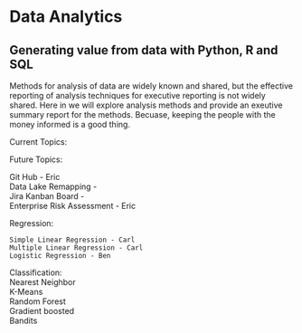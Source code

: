 # Data Analytics
## Generating value from data with Python, R and SQL

Methods for analysis of data are widely known and shared,
but the effective reporting of analysis techniques for executive
reporting is not widely shared.  Here in we will explore analysis
methods and provide an exeutive summary report for the methods. 
Becuase, keeping the people with the money informed is a good thing.

Current Topics:
  

Future Topics:  

  Git Hub - Eric  
  Data Lake Remapping -   
  Jira Kanban Board -   
  Enterprise Risk Assessment - Eric  

  Regression:  
  
    Simple Linear Regression - Carl  
    Multiple Linear Regression - Carl  
    Logistic Regression - Ben  
  
  Classification:  
    Nearest Neighbor  
    K-Means  
    Random Forest  
    Gradient boosted  
    Bandits  

  